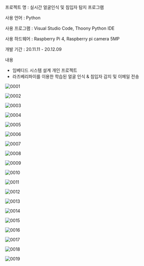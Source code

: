 프로젝트 명 : 실시간 얼굴인식 및 침입자 탐지 프로그램

사용 언어 : Python

사용 프로그램 : Visual Studio Code, Thoony Python IDE

사용 하드웨어 : Raspberry Pi 4, Raspberry pi camera 5MP

개발 기간 : 20.11.11 - 20.12.09

내용

- 임베디드 시스템 설계 개인 프로젝트
- 라즈베리파이를 이용한 학습된 얼굴 인식 & 침입자 감지 및 이메일 전송

![0001](https://user-images.githubusercontent.com/50795314/119278048-ea129980-bc5d-11eb-98de-68ee8b3cc13c.jpg)

![0002](https://user-images.githubusercontent.com/50795314/119278050-ec74f380-bc5d-11eb-8269-99fea95ce954.jpg)

![0003](https://user-images.githubusercontent.com/50795314/119278051-eda62080-bc5d-11eb-8fd7-62a4e60e30cc.jpg)

![0004](https://user-images.githubusercontent.com/50795314/119278053-eed74d80-bc5d-11eb-8359-d95ebabfba55.jpg)

![0005](https://user-images.githubusercontent.com/50795314/119278058-f3036b00-bc5d-11eb-8f49-c90779bb6b4e.jpg)

![0006](https://user-images.githubusercontent.com/50795314/119278063-f696f200-bc5d-11eb-9b38-0ce00ee9ba65.jpg)

![0007](https://user-images.githubusercontent.com/50795314/119278065-f860b580-bc5d-11eb-8577-63c8b967de0d.jpg)

![0008](https://user-images.githubusercontent.com/50795314/119278067-fa2a7900-bc5d-11eb-9023-d6c498c5dc0c.jpg)

![0009](https://user-images.githubusercontent.com/50795314/119278070-fb5ba600-bc5d-11eb-821c-63aa8466490a.jpg)

![0010](https://user-images.githubusercontent.com/50795314/119278072-fc8cd300-bc5d-11eb-9002-bf51398052d0.jpg)

![0011](https://user-images.githubusercontent.com/50795314/119278074-fe569680-bc5d-11eb-9906-7192149d2263.jpg)

![0012](https://user-images.githubusercontent.com/50795314/119278076-00205a00-bc5e-11eb-9926-be48c934eef3.jpg)

![0013](https://user-images.githubusercontent.com/50795314/119278078-01ea1d80-bc5e-11eb-9302-d58e6d079a9a.jpg)

![0014](https://user-images.githubusercontent.com/50795314/119278081-03b3e100-bc5e-11eb-8c5c-5597e21fbab3.jpg)

![0015](https://user-images.githubusercontent.com/50795314/119278082-04e50e00-bc5e-11eb-9f05-4ac6a4f44e97.jpg)

![0016](https://user-images.githubusercontent.com/50795314/119278084-06163b00-bc5e-11eb-9d34-4c097e4ea9ab.jpg)

![0017](https://user-images.githubusercontent.com/50795314/119278086-07dffe80-bc5e-11eb-9356-fc94001b12ee.jpg)

![0018](https://user-images.githubusercontent.com/50795314/119278087-08789500-bc5e-11eb-966b-7cddb57d8da5.jpg)

![0019](https://user-images.githubusercontent.com/50795314/119278090-0a425880-bc5e-11eb-913e-f6005c19dbd6.jpg)

